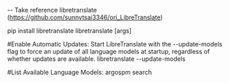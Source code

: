 -- Take reference 
libretranslate  (https://github.com/sunnytsai3346/ori_LibreTranslate)

pip install libretranslate
libretranslate [args]

#Enable Automatic Updates: Start LibreTranslate with the --update-models flag to force an update of all language models at startup, regardless of whether updates are available.
libretranslate --update-models

#List Available Language Models:
argospm search



